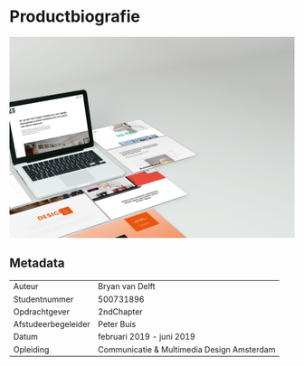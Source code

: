 # Productbiografie

![](.gitbook/assets/mockup-a4-2.jpg)

## Metadata

|  |  |
| :--- | :--- |
| Auteur | Bryan van Delft |
| Studentnummer | 500731896 |
| Opdrachtgever | 2ndChapter |
| Afstudeerbegeleider | Peter Buis |
| Datum | februari 2019 - juni 2019 |
| Opleiding | Communicatie & Multimedia Design Amsterdam |

